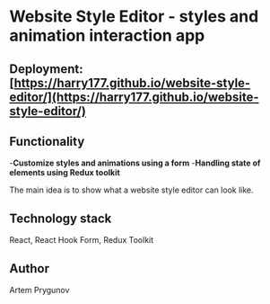 # Website Style Editor - styles and animation interaction app

## Deployment: [https://harry177.github.io/website-style-editor/](https://harry177.github.io/website-style-editor/)

## Functionality

-**Customize styles and animations using a form**
-**Handling state of elements using Redux toolkit**

The main idea is to show what a website style editor can look like.

## Technology stack

React, React Hook Form, Redux Toolkit

## Author

Artem Prygunov